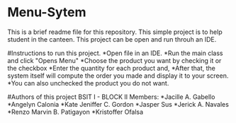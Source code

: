 # Menu-Sytem
This is a brief readme file for this repository.
This simple project is to help student in the canteen.
This project can be open and run throuh an IDE.

#Instructions to run this project.
*Open file in an IDE.
*Run the main class and click "Opens Menu"
*Choose the product you want by checking it or the checkbox
*Enter the quantity for each product and,
*After that, the system itself will compute the order you made and display it to your screen.
*You can also unchecked the product you do not want.

#Authors of this project
BSIT I - BLOCK II
Members:
*Jacille A. Gabello
*Angelyn Calonia
*Kate Jeniffer C. Gordon
*Jasper Sus
*Jerick A. Navales
*Renzo Marvin B. Patigayon
*Kristoffer Ofalsa
		
